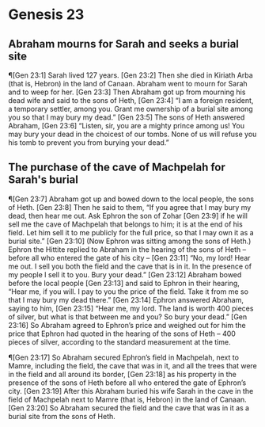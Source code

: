 # Genesis 23

## Abraham mourns for Sarah and seeks a burial site
¶[Gen 23:1] Sarah lived 127 years.
[Gen 23:2] Then she died in Kiriath Arba (that is, Hebron) in the land of Canaan. Abraham went to mourn for Sarah and to weep for her.
[Gen 23:3] Then Abraham got up from mourning his dead wife and said to the sons of Heth,
[Gen 23:4] “I am a foreign resident, a temporary settler, among you. Grant me ownership of a burial site among you so that I may bury my dead.”
[Gen 23:5] The sons of Heth answered Abraham,
[Gen 23:6] “Listen, sir, you are a mighty prince among us! You may bury your dead in the choicest of our tombs. None of us will refuse you his tomb to prevent you from burying your dead.”

## The purchase of the cave of Machpelah for Sarah's burial
¶[Gen 23:7] Abraham got up and bowed down to the local people, the sons of Heth.
[Gen 23:8] Then he said to them, “If you agree that I may bury my dead, then hear me out. Ask Ephron the son of Zohar
[Gen 23:9] if he will sell me the cave of Machpelah that belongs to him; it is at the end of his field. Let him sell it to me publicly for the full price, so that I may own it as a burial site.”
[Gen 23:10] (Now Ephron was sitting among the sons of Heth.) Ephron the Hittite replied to Abraham in the hearing of the sons of Heth – before all who entered the gate of his city –
[Gen 23:11] “No, my lord! Hear me out. I sell you both the field and the cave that is in it. In the presence of my people I sell it to you. Bury your dead.”
[Gen 23:12] Abraham bowed before the local people
[Gen 23:13] and said to Ephron in their hearing, “Hear me, if you will. I pay to you the price of the field. Take it from me so that I may bury my dead there.”
[Gen 23:14] Ephron answered Abraham, saying to him,
[Gen 23:15] “Hear me, my lord. The land is worth 400 pieces of silver, but what is that between me and you? So bury your dead.”
[Gen 23:16] So Abraham agreed to Ephron’s price and weighed out for him the price that Ephron had quoted in the hearing of the sons of Heth – 400 pieces of silver, according to the standard measurement at the time.

¶[Gen 23:17] So Abraham secured Ephron’s field in Machpelah, next to Mamre, including the field, the cave that was in it, and all the trees that were in the field and all around its border,
[Gen 23:18] as his property in the presence of the sons of Heth before all who entered the gate of Ephron’s city.
[Gen 23:19] After this Abraham buried his wife Sarah in the cave in the field of Machpelah next to Mamre (that is, Hebron) in the land of Canaan.
[Gen 23:20] So Abraham secured the field and the cave that was in it as a burial site from the sons of Heth.
